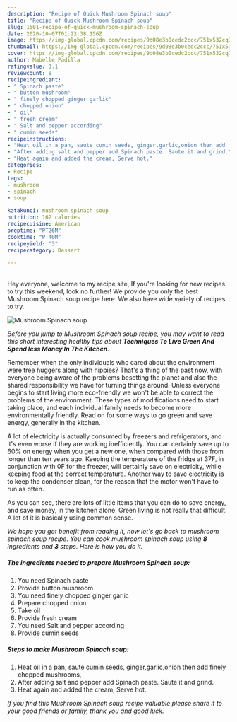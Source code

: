 ```yaml
---
description: "Recipe of Quick Mushroom Spinach soup"
title: "Recipe of Quick Mushroom Spinach soup"
slug: 1501-recipe-of-quick-mushroom-spinach-soup
date: 2020-10-07T01:23:38.156Z
image: https://img-global.cpcdn.com/recipes/9d08e3b0cedc2ccc/751x532cq70/mushroom-spinach-soup-recipe-main-photo.jpg
thumbnail: https://img-global.cpcdn.com/recipes/9d08e3b0cedc2ccc/751x532cq70/mushroom-spinach-soup-recipe-main-photo.jpg
cover: https://img-global.cpcdn.com/recipes/9d08e3b0cedc2ccc/751x532cq70/mushroom-spinach-soup-recipe-main-photo.jpg
author: Mabelle Padilla
ratingvalue: 3.1
reviewcount: 8
recipeingredient:
- " Spinach paste"
- " button mushroom"
- " finely chopped ginger garlic"
- " chopped onion"
- " oil"
- " fresh cream"
- " Salt and pepper according"
- " cumin seeds"
recipeinstructions:
- "Heat oil in a pan, saute cumin seeds, ginger,garlic,onion then add finely chopped mushrooms,"
- "After adding salt and pepper add Spinach paste. Saute it and grind."
- "Heat again and added the cream, Serve hot."
categories:
- Recipe
tags:
- mushroom
- spinach
- soup

katakunci: mushroom spinach soup 
nutrition: 162 calories
recipecuisine: American
preptime: "PT26M"
cooktime: "PT40M"
recipeyield: "3"
recipecategory: Dessert

---
```

<br>
Hey everyone, welcome to my recipe site, If you're looking for new recipes to try this weekend, look no further! We provide you only the best Mushroom Spinach soup recipe here. We also have wide variety of recipes to try.
<br>


![Mushroom Spinach soup](https://img-global.cpcdn.com/recipes/9d08e3b0cedc2ccc/751x532cq70/mushroom-spinach-soup-recipe-main-photo.jpg)

<i>Before you jump to Mushroom Spinach soup recipe, you may want to read this short interesting healthy tips about 
<strong>Techniques To Live Green And Spend less Money In The Kitchen</strong>.</i>
</br>

Remember when the only individuals who cared about the environment were tree huggers along with hippies? That's a thing of the past now, with everyone being aware of the problems besetting the planet and also the shared responsibility we have for turning things around. Unless everyone begins to start living more eco-friendly we won't be able to correct the problems of the environment. These types of modifications need to start taking place, and each individual family needs to become more environmentally friendly. Read on for some ways to go green and save energy, generally in the kitchen.

A lot of electricity is actually consumed by freezers and refrigerators, and it's even worse if they are working inefficiently. You can certainly save up to 60% on energy when you get a new one, when compared with those from longer than ten years ago. Keeping the temperature of the fridge at 37F, in conjunction with 0F for the freezer, will certainly save on electricity, while keeping food at the correct temperature. Another way to save electricity is to keep the condenser clean, for the reason that the motor won't have to run as often.

As you can see, there are lots of little items that you can do to save energy, and save money, in the kitchen alone. Green living is not really that difficult. A lot of it is basically using common sense.


<i>We hope you got benefit from reading it, now let's go back to mushroom spinach soup recipe. You can cook mushroom spinach soup using <strong>8</strong> ingredients and <strong>3</strong> steps. Here is how you do it.
</i>

##### The ingredients needed to prepare Mushroom Spinach soup:

1. You need  Spinach paste
1. Provide  button mushroom
1. You need  finely chopped ginger garlic
1. Prepare  chopped onion
1. Take  oil
1. Provide  fresh cream
1. You need  Salt and pepper according
1. Provide  cumin seeds


##### Steps to make Mushroom Spinach soup:

1. Heat oil in a pan, saute cumin seeds, ginger,garlic,onion then add finely chopped mushrooms,
1. After adding salt and pepper add Spinach paste. Saute it and grind.
1. Heat again and added the cream, Serve hot.


<i>If you find this Mushroom Spinach soup recipe valuable please share it to your good friends or family, thank you and good luck.</i>
